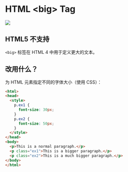 HTML \<big> Tag
===

[![](https://shields.io/badge/HTML5-已废弃-yellow?logo=HTML5)](https://caniuse.com/?search=<big>)

## HTML5 不支持

`<big>` 标签在 HTML 4 中用于定义更大的文本。

## 改用什么？

为 HTML 元素指定不同的字体大小（使用 CSS）：

```html idoc:preview:iframe
<html>
<head>
  <style>
    p.ex1 {
      font-size: 30px;
    }
    p.ex2 {
      font-size: 50px;
    }
  </style>
</head>
<body>
  <p>This is a normal paragraph.</p>
  <p class="ex1">This is a bigger paragraph.</p>
  <p class="ex2">This is a much bigger paragraph.</p>
</body>
</html>
```